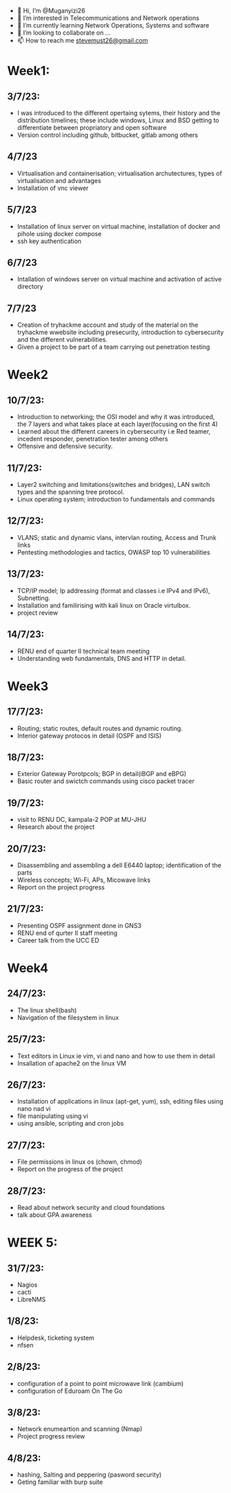 - 👋 Hi, I’m @Muganyizi26
- 👀 I’m interested in Telecommunications and Network operations
- 🌱 I’m currently learning Network Operations, Systems and software
- 💞️ I’m looking to collaborate on ...
- 📫 How to reach me stevemust26@gmail.com

<!---
Muganyizi26/Muganyizi26 is a ✨ special ✨ repository because its `README.md` (this file) appears on your GitHub profile.
You can click the Preview link to take a look at your changes.
--->
# Week1:

## 3/7/23: 

- I was introduced to the different opertaing sytems, their history and the distribution timelines; these include windows, Linux and BSD getting to differentiate between propriatory and open software
- Version control including github, bitbucket, gitlab among others

## 4/7/23 

- Virtualisation and containerisation; virtualisation archutectures, types of virtualisation and advantages
- Installation of vnc viewer

## 5/7/23

- Installation of linux server on virtual machine, installation of docker and pihole using docker compose
- ssh key authentication

## 6/7/23

- Intallation of windows server on virtual machine and activation of active directory

## 7/7/23

- Creation of tryhackme account and study of the material on the tryhackme wwebsite including presecurity, introduction to cybersecurity and the different vulnerabilities.
- Given a project to be part of a team carrying out penetration testing

# Week2

## 10/7/23:

- Introduction to networking; the OSI model and why it was introduced, the 7 layers and what takes place at each layer(focusing on the first 4)
- Learned about the different careers in cybersecurity i.e Red teamer, incedent responder, penetration tester among others
- Offensive and defensive security.

## 11/7/23:

- Layer2 switching and limitations(switches and bridges), LAN switch types and the spanning tree protocol.
- Linux operating system; introduction to fundamentals and commands

## 12/7/23:

- VLANS; static and dynamic vlans, intervlan routing, Access and Trunk links
- Pentesting methodologies and tactics, OWASP top 10 vulnerabilities

## 13/7/23:

- TCP/IP model; Ip addressing (format and classes i.e IPv4 and IPv6), Subnetting.
- Installation and familirising with kali linux on Oracle virtulbox.
- project review

## 14/7/23:

- RENU end of quarter II technical team meeting
- Understanding web fundamentals, DNS and HTTP in detail.

# Week3

## 17/7/23:

- Routing; static routes, default routes and dynamic routing.
- Interior gateway protocos in detail (OSPF and ISIS)

## 18/7/23:

- Exterior Gateway Porotpcols; BGP in detail(iBGP and eBPG)
- Basic router and swictch commands using cisco packet tracer

## 19/7/23:

- visit to RENU DC, kampala-2 POP at MU-JHU
- Research about the project

## 20/7/23:

- Disassembling and assembling a dell E6440 laptop; identification of the parts
- Wireless concepts; Wi-Fi, APs, Micowave links
- Report on the project progress

## 21/7/23:

- Presenting OSPF assignment done in GNS3
- RENU end of qurter II staff meeting
- Career talk from the UCC ED

# Week4

## 24/7/23:

- The linux shell(bash)
- Navigation of the filesystem in linux

## 25/7/23:

- Text editors in Linux ie vim, vi and nano and how to use them in detail
- Insallation of apache2 on the linux VM

## 26/7/23:

- Installation of applications in linux (apt-get, yum), ssh, editing files using nano nad vi
- file manipulating using vi
- using ansible, scripting and cron jobs

## 27/7/23:

- File permissions in linux os (chown, chmod)
- Report on the progress of the project

## 28/7/23:

- Read about network security and cloud foundations
- talk about GPA awareness

# WEEK 5:

## 31/7/23:

- Nagios
- cacti
- LibreNMS

## 1/8/23:

- Helpdesk, ticketing system
- nfsen

## 2/8/23:

- configuration of a point to point microwave link (cambium)
- configuration of Eduroam On The Go

## 3/8/23:

- Network enumeartion and scanning (Nmap)
- Project progress review

## 4/8/23:

- hashing, Salting and peppering (pasword security)
- Geting familiar with burp suite
